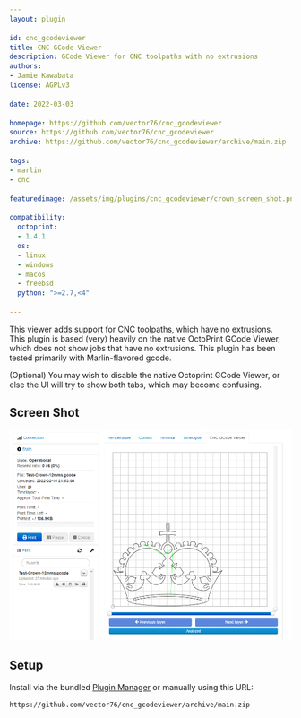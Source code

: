 ```yaml
---
layout: plugin

id: cnc_gcodeviewer
title: CNC GCode Viewer
description: GCode Viewer for CNC toolpaths with no extrusions
authors:
- Jamie Kawabata
license: AGPLv3

date: 2022-03-03

homepage: https://github.com/vector76/cnc_gcodeviewer
source: https://github.com/vector76/cnc_gcodeviewer
archive: https://github.com/vector76/cnc_gcodeviewer/archive/main.zip

tags:
- marlin
- cnc

featuredimage: /assets/img/plugins/cnc_gcodeviewer/crown_screen_shot.png

compatibility:
  octoprint:
  - 1.4.1
  os:
  - linux
  - windows
  - macos
  - freebsd
  python: ">=2.7,<4"

---
```


This viewer adds support for CNC toolpaths, which have no extrusions.  
This plugin is based (very) heavily on the native OctoPrint GCode Viewer, which does not show jobs that have no extrusions.
This plugin has been tested primarily with Marlin-flavored gcode.

(Optional) You may wish to disable the native Octoprint GCode Viewer, or else the UI will try to 
show both tabs, which may become confusing.

## Screen Shot

![Crown Screen Shot](/assets/img/plugins/cnc_gcodeviewer/crown_screen_shot.png)

## Setup

Install via the bundled [Plugin Manager](https://docs.octoprint.org/en/master/bundledplugins/pluginmanager.html)
or manually using this URL:

    https://github.com/vector76/cnc_gcodeviewer/archive/main.zip
